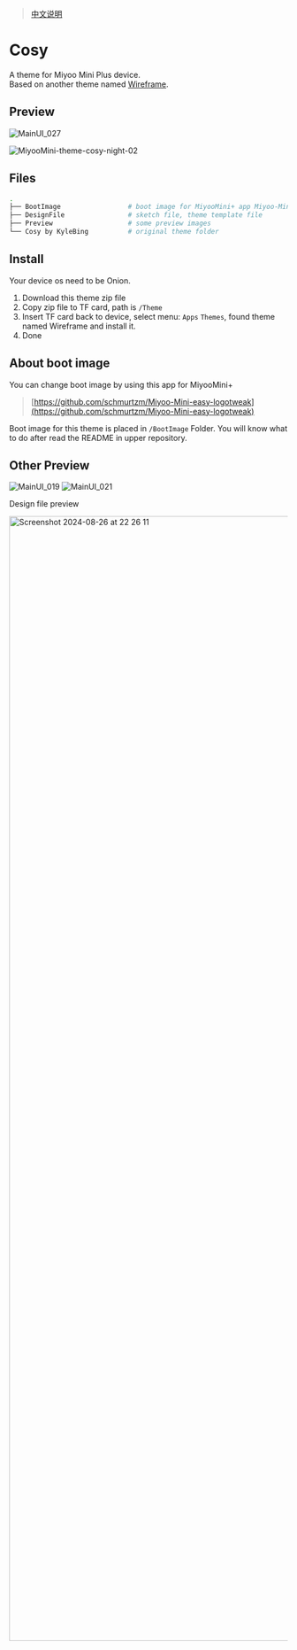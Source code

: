 > [中文说明](./README_zh.md)

# Cosy

A theme for Miyoo Mini Plus device.  
Based on another theme named [Wireframe](https://github.com/KyleBing/onion-theme-wireframe).


## Preview

![MainUI_027](https://github.com/user-attachments/assets/22d4353a-6533-4481-9d7c-d01f64f12e72)

![MiyooMini-theme-cosy-night-02](https://github.com/user-attachments/assets/5fbc8b10-8975-4b47-a45c-847de0851132)



## Files

```bash
.
├── BootImage                 # boot image for MiyooMini+ app Miyoo-Mini-easy-logotweak to use, can change MiyooMini+'s boot image
├── DesignFile                # sketch file, theme template file
├── Preview                   # some preview images
└── Cosy by KyleBing          # original theme folder

```


## Install

Your device os need to be Onion.

1. Download this theme zip file
2. Copy zip file to TF card, path is `/Theme`
3. Insert TF card back to device, select menu: `Apps` `Themes`, found theme named Wireframe and install it.
4. Done


## About boot image

You can change boot image by using this app for MiyooMini+

> [https://github.com/schmurtzm/Miyoo-Mini-easy-logotweak](https://github.com/schmurtzm/Miyoo-Mini-easy-logotweak)

Boot image for this theme is placed in `/BootImage` Folder. You will know what to do after read the README in upper repository.

## Other Preview

![MainUI_019](https://github.com/user-attachments/assets/16c4f47d-dcc7-444b-bddc-8bf8e9983317)
![MainUI_021](https://github.com/user-attachments/assets/c0b7a513-1821-4ddd-a95b-9dab385b9484)


Design file preview

<img width="2032" alt="Screenshot 2024-08-26 at 22 26 11" src="https://github.com/user-attachments/assets/4ff62c69-059e-4a1e-a69b-dbf24df82463">


